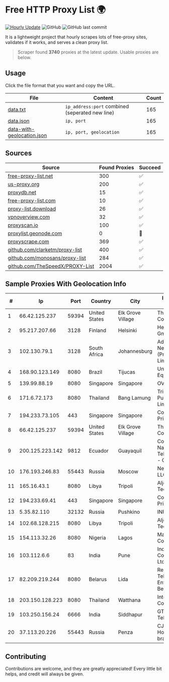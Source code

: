 
# Free HTTP Proxy List 🌍

[![Hourly Update](https://github.com/mertguvencli/http-proxy-list/actions/workflows/main.yml/badge.svg?branch=main)](https://github.com/mertguvencli/http-proxy-list/actions/workflows/main.yml)
![GitHub](https://img.shields.io/github/license/mertguvencli/http-proxy-list)
![GitHub last commit](https://img.shields.io/github/last-commit/mertguvencli/http-proxy-list)

It is a lightweight project that hourly scrapes lots of free-proxy sites, validates if it works, and serves a clean proxy list.


> Scraper found **3740** proxies at the latest update. Usable proxies are below.

## Usage

Click the file format that you want and copy the URL.


|File|Content|Count|
|----|-------|-----|
|[data.txt](https://raw.githubusercontent.com/mertguvencli/http-proxy-list/main/proxy-list/data.txt)|`ip_address:port` combined (seperated new line)|165|
|[data.json](https://raw.githubusercontent.com/mertguvencli/http-proxy-list/main/proxy-list/data.json)|`ip, port`|165|
|[data-with-geolocation.json](https://raw.githubusercontent.com/mertguvencli/http-proxy-list/main/proxy-list/data-with-geolocation.json)|`ip, port, geolocation`|165|

## Sources

|Source|Found Proxies|Succeed|
|------|-------------|-------|
|[free-proxy-list.net](https://free-proxy-list.net)|300|✅|
|[us-proxy.org](https://www.us-proxy.org)|200|✅|
|[proxydb.net](http://proxydb.net)|15|✅|
|[free-proxy-list.com](https://free-proxy-list.com/?page=&port=&type%5B%5D=http&type%5B%5D=https&up_time=0&search=Search)|10|✅|
|[proxy-list.download](https://www.proxy-list.download/HTTP)|26|✅|
|[vpnoverview.com](https://vpnoverview.com/privacy/anonymous-browsing/free-proxy-servers)|32|✅|
|[proxyscan.io](https://www.proxyscan.io)|100|✅|
|[proxylist.geonode.com](https://proxylist.geonode.com/api/proxy-list?limit=300&page=1&sort_by=lastChecked&sort_type=desc&protocols=http,https)|0|🚫|
|[proxyscrape.com](https://api.proxyscrape.com/v2/?request=displayproxies&protocol=http&timeout=10000&country=all&ssl=all&anonymity=all)|369|✅|
|[github.com/clarketm/proxy-list](https://raw.githubusercontent.com/clarketm/proxy-list/master/proxy-list-raw.txt)|400|✅|
|[github.com/monosans/proxy-list](https://raw.githubusercontent.com/monosans/proxy-list/main/proxies/http.txt)|284|✅|
|[github.com/TheSpeedX/PROXY-List](https://raw.githubusercontent.com/TheSpeedX/PROXY-List/master/http.txt)|2004|✅|


## Sample Proxies With Geolocation Info

|#|Ip|Port|Country|City|Internet Service Provider|
|-|--|----|-------|----|-------------------------|
|1|66.42.125.237|59394|United States|Elk Grove Village|The Constant Company|
|2|95.217.207.66|3128|Finland|Helsinki|Hetzner Online GmbH|
|3|102.130.79.1|3128|South Africa|Johannesburg|Adnexus Celerity Networks (Proprietary) Limited|
|4|168.90.123.149|8080|Brazil|Tijucas|Unetvale Servicos e Equipamentos LTDA|
|5|139.99.88.19|8080|Singapore|Singapore|OVH SAS|
|6|171.6.72.173|8080|Thailand|Bang Lamung|Triple T Broadband Public Company Limited|
|7|194.233.73.105|443|Singapore|Singapore|Contabo Asia Private Limited|
|8|66.42.125.237|59394|United States|Elk Grove Village|The Constant Company|
|9|200.125.223.142|9812|Ecuador|Guayaquil|Corporacion Nacional De Telecomunicaciones - CNT EP|
|10|176.193.246.83|55443|Russia|Moscow|Net By Net Holding LLC|
|11|165.16.43.1|8080|Libya|Tripoli|Aljeel Aljadeed Technology|
|12|194.233.69.41|443|Singapore|Singapore|Contabo Asia Private Limited|
|13|5.35.82.110|32132|Russia|Pushkino|INFOLINE|
|14|102.68.128.215|8080|Libya|Tripoli|Aljeel Aljadeed For Technology|
|15|154.113.32.26|8080|Nigeria|Lagos|Mainone Cable Company|
|16|103.112.6.6|83|India|Pune|Indrayani Communication Pvt Ltd|
|17|82.209.219.244|8080|Belarus|Lida|Republican Unitary Telecommunication Enterprise Beltelecom|
|18|203.150.128.223|8080|Thailand|Watthana|Internet Thailand Company Ltd|
|19|103.250.156.24|6666|India|Siddhapur|GTPL Sorath Telelink Pvt. Ltd|
|20|37.113.20.226|55443|Russia|Penza|CJSC "ER-Telecom Holding" Penza branch|



## Contributing

Contributions are welcome, and they are greatly appreciated! Every
little bit helps, and credit will always be given.

